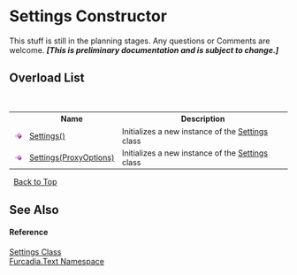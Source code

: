 # Settings Constructor 
This stuff is still in the planning stages. Any questions or Comments are welcome. _**\[This is preliminary documentation and is subject to change.\]**_


## Overload List
&nbsp;<table><tr><th></th><th>Name</th><th>Description</th></tr><tr><td>![Public method](media/pubmethod.gif "Public method")</td><td><a href="M_Furcadia_Text_Settings__ctor">Settings()</a></td><td>
Initializes a new instance of the <a href="T_Furcadia_Text_Settings">Settings</a> class</td></tr><tr><td>![Public method](media/pubmethod.gif "Public method")</td><td><a href="M_Furcadia_Text_Settings__ctor_1">Settings(ProxyOptions)</a></td><td>
Initializes a new instance of the <a href="T_Furcadia_Text_Settings">Settings</a> class</td></tr></table>&nbsp;
<a href="#settings-constructor">Back to Top</a>

## See Also


#### Reference
<a href="T_Furcadia_Text_Settings">Settings Class</a><br /><a href="N_Furcadia_Text">Furcadia.Text Namespace</a><br />